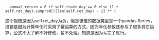 ```RuntimeWarning: invalid value encountered in scalar power
  annual_return = 0 if self.trade_day == 0 else (1 + self.ret_day).cumprod()[len(self.ret_day) - 1] ** (
  ```

这个报错是因为self.ret_day为负，但是该值的数据类型是一个pandas Series，报错是因为计算年化时采用了幂运算的方式，因为年化参数还参与了很多其它运算，公式不太了解不好修改，暂不处理。知道是因为亏完了就行。